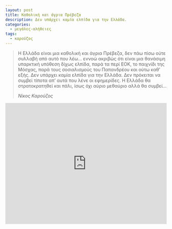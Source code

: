 ```yaml
---
layout: post
title: Καθολική και άγρια Πρέβεζα
description: Δεν υπάρχει καμία ελπίδα για την Ελλάδα.
categories:
  - μεγάλες-αλήθειες
tags:
  - καρούζος
---
```


> H Ελλάδα είναι μια καθολική και άγρια Πρέβεζα, δεν πάω πίσω ούτε συλλαβή από αυτό που λέω... εννοώ ακριβώς ότι είναι μια θανάσιμη υπαρκτική υπόθεση δίχως ελπίδα, παρά τα περί ΕΟΚ, το παιχνίδι της Μόσχας, παρά τους σοσιαλισμούς του Παπανδρέου και ούτω καθ’ εξής. Δεν υπάρχει καμία ελπίδα για την Ελλάδα. Δεν πρόκειται να συμβεί τίποτα απ’ αυτά που λένε οι εφημερίδες. Η Ελλάδα θα στρατοκρατηθεί και πάλι, ίσως όχι αύριο μεθαύριο αλλά θα συμβεί...
> 
> <cite>Νίκος Καρούζος</cite>

<div class="yt-video" style="position:relative;height:0;padding-bottom:75.0%"><iframe src="https://www.youtube.com/embed/1T48f3Wseho?ecver=2" width="480" height="360" frameborder="0" style="position:absolute;width:100%;height:100%;left:0" allowfullscreen></iframe></div>